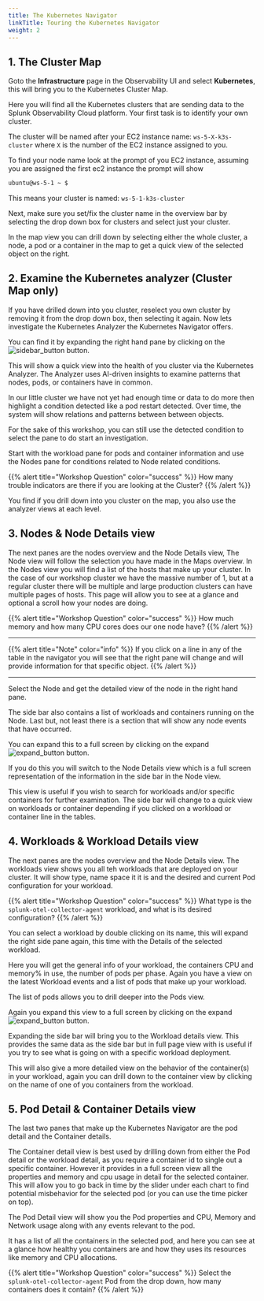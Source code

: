 ```yaml
---
title: The Kubernetes Navigator
linkTitle: Touring the Kubernetes Navigator
weight: 2
---
```


## 1. The Cluster Map

Goto the **Infrastructure** page in the Observability UI and select **Kubernetes**, this will bring you to the Kubernetes Cluster Map.

Here you will find all the Kubernetes clusters that are sending data to the Splunk Observability Cloud platform. Your first task is to identify your own cluster.

The cluster will be named after your EC2 instance name: `ws-5-X-k3s-cluster` where `X` is the number of the EC2 instance assigned to you.

To find your node name look at the prompt of you EC2 instance, assuming you are assigned the first ec2 instance the prompt will show

``` bash
ubuntu@ws-5-1 ~ $
```

This means your cluster is named: `ws-5-1-k3s-cluster`

Next, make sure you set/fix the cluster name in the overview bar by selecting the drop down box for clusters and select just your cluster.

In the map view you can drill down by selecting either the whole cluster, a node, a pod or a container in the map to get  a quick view of the selected object on the right.

## 2. Examine the Kubernetes analyzer (Cluster Map only)

If you have drilled down into you cluster, reselect you own cluster by removing it from the drop down box, then selecting it again. Now lets investigate the Kubernetes Analyzer the Kubernetes Navigator offers.

You can find it by expanding the right hand pane by clicking on the ![sidebar_button](../images/sidebar-button.png) button.

This will show a quick view into the health of you cluster via the Kubernetes Analyzer. The Analyzer uses AI-driven insights to examine patterns that nodes, pods, or containers have in common.

In our little cluster we have not yet had enough time or data to do more then highlight a condition detected like a pod restart detected. Over time, the system will show relations and patterns between between objects.

For the sake of this workshop, you can still use the detected condition to select the pane to do start an investigation.

Start with the workload pane for pods and container information and use the Nodes pane for conditions related to Node related conditions.

{{% alert title="Workshop Question" color="success" %}}
How many trouble indicators are there if you are looking at the Cluster?
{{% /alert %}}

You find if you drill down into you cluster on the map, you also use  the analyzer views at each level.

## 3.  Nodes & Node Details view

The next panes are the nodes overview and the Node Details view, The Node view will follow the selection you have made in the Maps overview. In the Nodes view you will find a list of the hosts that make up your cluster. In the case  of our workshop cluster we have the massive number of 1, but at a regular cluster there will be multiple  and large production clusters can have multiple pages of hosts. This page will allow you to see at a glance and optional a scroll how your nodes are doing.

{{% alert title="Workshop Question" color="success" %}}
How much memory and how many CPU cores does our one node have?
{{% /alert %}}

---

{{% alert title="Note" color="info" %}}
If you click on a line in any of the table in the navigator you will see that the right pane will change and will provide information for that specific object.
{{% /alert %}}

---

Select the Node and get the detailed view of the node in the right hand pane.

The side bar also contains a list of workloads and containers running on the Node. Last but, not least there is a section that will show any node events that have occurred.

You can expand this to a full screen by clicking on the expand ![expand_button](../images/expand-button.png) button.

If you do this you will switch to the Node Details view which is a full screen representation of the information in the side bar in the Node view.

This view is useful if you wish to search for workloads and/or specific containers for further examination. The side bar will change to a quick view on workloads or container depending if you clicked on a workload or container line in the tables.

## 4. Workloads & Workload Details view

The next panes are the nodes overview and the Node Details view.  The workloads view shows you all teh workloads that are deployed on your cluster. It will show type, name space it it is and the desired and current Pod configuration for your workload.

{{% alert title="Workshop Question" color="success" %}}
What type is the `splunk-otel-collector-agent` workload, and what is its desired configuration?
{{% /alert %}}

You can select a workload by double clicking on its name, this will expand the right side pane again, this time with the Details of the selected workload.

Here you will get the general info of your workload, the containers CPU and memory% in use, the number of pods per phase. Again you have a view on the latest Workload events and a list of  pods that make up your workload.

The list of pods allows you to drill deeper into the Pods view.

Again you expand this view to a full screen by clicking on the expand ![expand_button](../images/expand-button.png) button.

Expanding the side bar will bring you to the Workload details view. This provides the same data as the side bar but in full page view with is useful if you try to see what is going on with a specific workload deployment.

This will also give a more detailed view on the behavior of the container(s) in your workload, again you can drill down to the container view by clicking on the name of one of you containers from the workload.

## 5. Pod Detail & Container Details view

The last two panes that make up the Kubernetes Navigator are the pod detail and the Container details.

The Container detail view is best used by drilling down from either the Pod detail or the workload detail, as you require a container id to single out a specific container. However it provides in a full screen view all the properties and memory and cpu usage in detail for the selected container. This will allow you to go back in time by the slider under each chart to find potential misbehavior for the selected pod (or you can use the time picker on top).

The Pod Detail view will show you the Pod properties and  CPU, Memory and Network usage along with any events relevant to the pod.

It has a list of all the containers in the selected pod, and here you can see at a glance how healthy you containers are and how they uses its resources like memory and CPU allocations.

{{% alert title="Workshop Question" color="success" %}}
Select the `splunk-otel-collector-agent` Pod from the drop down, how many containers does it contain?
{{% /alert %}}
